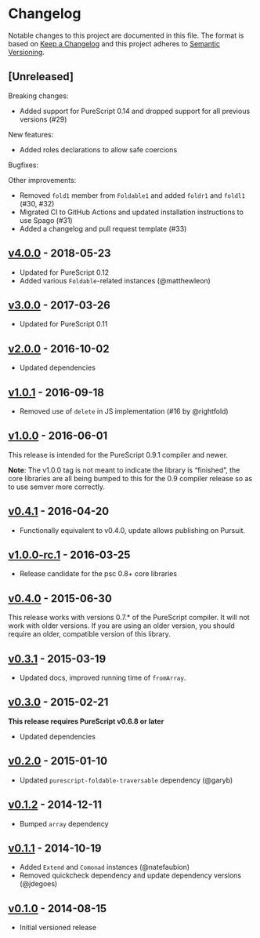 # Changelog

Notable changes to this project are documented in this file. The format is based on [Keep a Changelog](https://keepachangelog.com/en/1.0.0/) and this project adheres to [Semantic Versioning](https://semver.org/spec/v2.0.0.html).

## [Unreleased]

Breaking changes:
- Added support for PureScript 0.14 and dropped support for all previous versions (#29)

New features:
- Added roles declarations to allow safe coercions

Bugfixes:

Other improvements:
- Removed `fold1` member from `Foldable1` and added `foldr1` and `foldl1` (#30, #32)
- Migrated CI to GitHub Actions and updated installation instructions to use Spago (#31)
- Added a changelog and pull request template (#33)

## [v4.0.0](https://github.com/purescript/purescript-lazy/releases/tag/v4.0.0) - 2018-05-23

- Updated for PureScript 0.12
- Added various `Foldable`-related instances (@matthewleon)

## [v3.0.0](https://github.com/purescript/purescript-lazy/releases/tag/v3.0.0) - 2017-03-26

- Updated for PureScript 0.11

## [v2.0.0](https://github.com/purescript/purescript-lazy/releases/tag/v2.0.0) - 2016-10-02

- Updated dependencies

## [v1.0.1](https://github.com/purescript/purescript-lazy/releases/tag/v1.0.1) - 2016-09-18

- Removed use of `delete` in JS implementation (#16 by @rightfold)

## [v1.0.0](https://github.com/purescript/purescript-lazy/releases/tag/v1.0.0) - 2016-06-01

This release is intended for the PureScript 0.9.1 compiler and newer.

**Note**: The v1.0.0 tag is not meant to indicate the library is “finished”, the core libraries are all being bumped to this for the 0.9 compiler release so as to use semver more correctly.

## [v0.4.1](https://github.com/purescript/purescript-lazy/releases/tag/v0.4.1) - 2016-04-20

- Functionally equivalent to v0.4.0, update allows publishing on Pursuit.

## [v1.0.0-rc.1](https://github.com/purescript/purescript-lazy/releases/tag/v1.0.0-rc.1) - 2016-03-25

- Release candidate for the psc 0.8+ core libraries

## [v0.4.0](https://github.com/purescript/purescript-lazy/releases/tag/v0.4.0) - 2015-06-30

This release works with versions 0.7.\* of the PureScript compiler. It will not work with older versions. If you are using an older version, you should require an older, compatible version of this library.

## [v0.3.1](https://github.com/purescript/purescript-lazy/releases/tag/v0.3.1) - 2015-03-19

- Updated docs, improved running time of `fromArray`.

## [v0.3.0](https://github.com/purescript/purescript-lazy/releases/tag/v0.3.0) - 2015-02-21

**This release requires PureScript v0.6.8 or later**

- Updated dependencies

## [v0.2.0](https://github.com/purescript/purescript-lazy/releases/tag/v0.2.0) - 2015-01-10

- Updated `purescript-foldable-traversable` dependency (@garyb)

## [v0.1.2](https://github.com/purescript/purescript-lazy/releases/tag/v0.1.2) - 2014-12-11

- Bumped `array` dependency

## [v0.1.1](https://github.com/purescript/purescript-lazy/releases/tag/v0.1.1) - 2014-10-19

- Added `Extend` and `Comonad` instances (@natefaubion)
- Removed quickcheck dependency and update dependency versions (@jdegoes)

## [v0.1.0](https://github.com/purescript/purescript-lazy/releases/tag/v0.1.0) - 2014-08-15

- Initial versioned release
